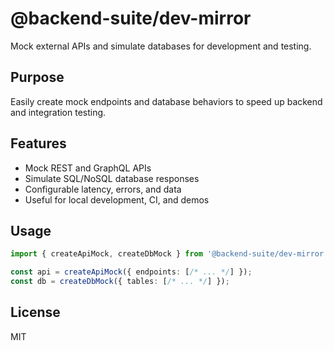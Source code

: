# @backend-suite/dev-mirror

Mock external APIs and simulate databases for development and testing.

## Purpose
Easily create mock endpoints and database behaviors to speed up backend and integration testing.

## Features
- Mock REST and GraphQL APIs
- Simulate SQL/NoSQL database responses
- Configurable latency, errors, and data
- Useful for local development, CI, and demos

## Usage
```ts
import { createApiMock, createDbMock } from '@backend-suite/dev-mirror';

const api = createApiMock({ endpoints: [/* ... */] });
const db = createDbMock({ tables: [/* ... */] });
```

## License
MIT 